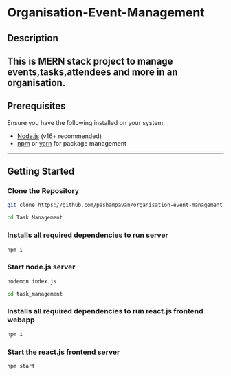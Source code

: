 # Organisation-Event-Management

## Description
This is MERN stack project to manage events,tasks,attendees and more in an organisation.
---

## Prerequisites
Ensure you have the following installed on your system:
- [Node.js](https://nodejs.org/) (v16+ recommended)
- [npm](https://www.npmjs.com/) or [yarn](https://yarnpkg.com/) for package management

---

## Getting Started

### Clone the Repository
```bash
git clone https://github.com/pashampavan/organisation-event-management.git
```

```bash
cd Task Management
```
### Installs all required dependencies to run server
```bash
npm i
```
### Start node.js server
```bash
nodemon index.js
```
```bash
cd task_management
```
### 
### Installs all required dependencies to run react.js frontend webapp
```bash
npm i
```
### Start the react.js frontend server
```bash
npm start
```


